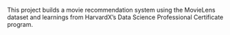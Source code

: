 This project builds a movie recommendation system using the MovieLens dataset and learnings from HarvardX’s Data Science Professional Certificate program.
